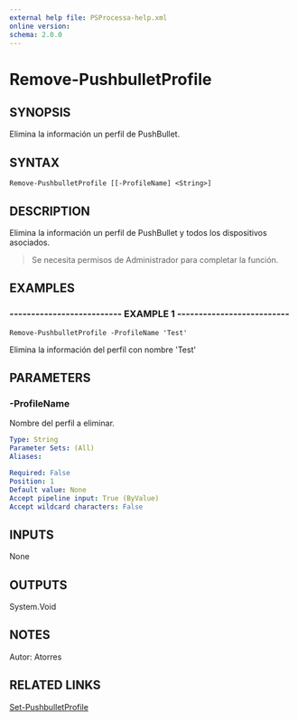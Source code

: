 ```yaml
---
external help file: PSProcessa-help.xml
online version: 
schema: 2.0.0
---
```


# Remove-PushbulletProfile

## SYNOPSIS
Elimina la información un perfil de PushBullet.

## SYNTAX

```
Remove-PushbulletProfile [[-ProfileName] <String>]
```

## DESCRIPTION
Elimina la información un perfil de PushBullet y todos los dispositivos asociados.

> Se necesita permisos de Administrador para completar la función.

## EXAMPLES

### -------------------------- EXAMPLE 1 --------------------------
```
Remove-PushbulletProfile -ProfileName 'Test'
```
Elimina la información del perfil con nombre 'Test'

## PARAMETERS

### -ProfileName
Nombre del perfil a eliminar.

```yaml
Type: String
Parameter Sets: (All)
Aliases: 

Required: False
Position: 1
Default value: None
Accept pipeline input: True (ByValue)
Accept wildcard characters: False
```

## INPUTS
None

## OUTPUTS

System.Void

## NOTES
Autor: Atorres

## RELATED LINKS

[Set-PushbulletProfile](Set-PushbulletProfile.md)

